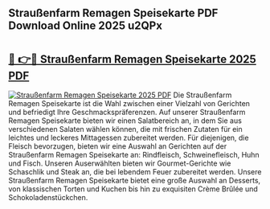 ## Straußenfarm Remagen Speisekarte PDF Download Online 2025 u2QPx

# <h2><a href="http://gc8ewe4.nevu.top/?p=Strau%c3%9fenfarm+Remagen+Speisekarte">🔗 👉🔴 Straußenfarm Remagen Speisekarte 2025 PDF</a></h2>

[![Straußenfarm Remagen Speisekarte 2025 PDF](https://i.imgur.com/dBaPXMq.png)](http://gc8ewe4.nevu.top/?p=Strau%c3%9fenfarm+Remagen+Speisekarte)
Die Straußenfarm Remagen Speisekarte ist die Wahl zwischen einer Vielzahl von Gerichten und befriedigt Ihre Geschmackspräferenzen. Auf unserer Straußenfarm Remagen Speisekarte bieten wir einen Salatbereich an, in dem Sie aus verschiedenen Salaten wählen können, die mit frischen Zutaten für ein leichtes und leckeres Mittagessen zubereitet werden. Für diejenigen, die Fleisch bevorzugen, bieten wir eine Auswahl an Gerichten auf der Straußenfarm Remagen Speisekarte an: Rindfleisch, Schweinefleisch, Huhn und Fisch. Unseren Auserwählten bieten wir Gourmet-Gerichte wie Schaschlik und Steak an, die bei lebendem Feuer zubereitet werden. Unsere Straußenfarm Remagen Speisekarte bietet eine große Auswahl an Desserts, von klassischen Torten und Kuchen bis hin zu exquisiten Crème Brûlée und Schokoladenstückchen.
